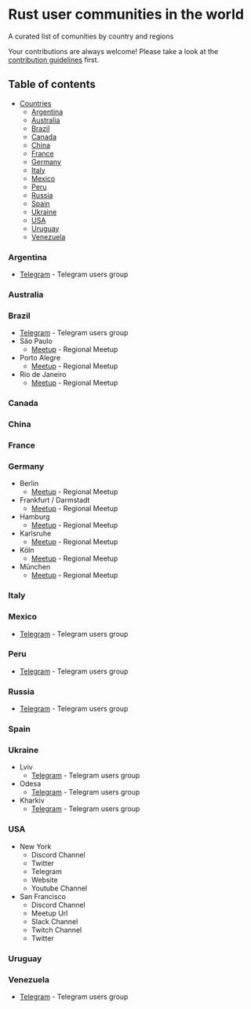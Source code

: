 # Rust user communities in the world
A  curated list of comunities by country and regions

Your contributions are always welcome! Please take a look at the [contribution guidelines](https://github.com/benjamingb/rust-users-communities/blob/main/CONTRIBUTING.md) first.


## Table of contents
- [Countries](#countries)
  - [Argentina](#argentina)
  - [Australia](#australia)
  - [Brazil](#brazil)
  - [Canada](#canada)
  - [China](#china)
  - [France](#france)
  - [Germany](#germany)
  - [Italy](#italy)
  - [Mexico](#mexico)
  - [Peru](#peru)
  - [Russia](#russia)
  - [Spain](#spain)
  - [Ukraine](#ukraine)
  - [USA](#usa)
  - [Uruguay](#uruguay)
  - [Venezuela](#venezuela)

### Argentina
* [Telegram](https://t.me/rust_lang_ar) - Telegram users group
### Australia
### Brazil
* [Telegram](https://t.me/rustlangbr) - Telegram users group
* São Paulo
  * [Meetup](https://www.meetup.com/Rust-Sao-Paulo-Meetup/) - Regional Meetup 
* Porto Alegre
  * [Meetup](https://www.meetup.com/Rust-in-POA/) - Regional Meetup    
* Rio de Janeiro
  * [Meetup](https://www.meetup.com/Rust-Rio/) - Regional Meetup 
### Canada
### China
### France
### Germany
* Berlin
  * [Meetup](https://www.meetup.com/Rust-Berlin/) - Regional Meetup
* Frankfurt / Darmstadt
  * [Meetup](https://www.meetup.com/Rust-Rhein-Main/) - Regional Meetup        
* Hamburg
  * [Meetup](https://www.meetup.com/Rust-Meetup-Hamburg/) - Regional Meetup        
* Karlsruhe
  * [Meetup](https://www.meetup.com/Rust-Hack-Learn-Karlsruhe/) - Regional Meetup        
* Köln
  * [Meetup](https://www.meetup.com/RustCologne/) - Regional Meetup        
* München
  * [Meetup](https://www.meetup.com/rust-munich/) - Regional Meetup        
### Italy
### Mexico
* [Telegram](https://t.me/RustMX) - Telegram users group
### Peru
* [Telegram](https://t.me/rustperu) - Telegram users group
### Russia
* [Telegram](https://t.me/rustlang_ru) - Telegram users group
### Spain
### Ukraine
* Lviv
  * [Telegram](https://t.me/peerlab_lviv_rust) - Telegram users group
* Odesa
  * [Telegram](https://t.me/peerlab_odesa_rust) - Telegram users group
* Kharkiv
  * [Telegram](https://t.me/peerlab_kharkiv_rust) - Telegram users group
### USA
* New York
  * Discord Channel 
  * Twitter 
  * Telegram
  * Website 
  * Youtube Channel 
* San Francisco
  * Discord Channel 
  * Meetup Url  
  * Slack Channel 
  * Twitch Channel
  * Twitter 
### Uruguay
### Venezuela
* [Telegram](https://t.me/rustlangVE) - Telegram users group
